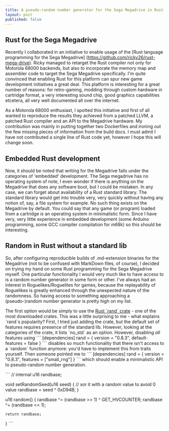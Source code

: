 ```yaml
---
title: A pseudo-random number generator for the Sega Megadrive in Rust
layout: post
published: false
---
```


## Rust for the Sega Megadrive
Recently I collaborated in an initiative to enable usage of the [Rust language programming for the Sega Megadrive]
(https://github.com/ricky26/rust-mega-drive). Ricky managed to retarget the Rust compiler not only for Motorola 68000 backends, but also to incorporate 
the memory map and assembler code to target the Sega Megadrive specifically. I'm quite convinced that enabling Rust for this platform can spur new game 
development initiatives a great deal. This platform is interesting for a great number of reasons: for retro-gaming, modding through custom hardware in 
cartridge format, a very interesting sound chip, good graphics capabilities etcetera, all very well documented all over the internet.

As a Motorola 68000 enthusiast, I spotted this initiative and first of all wanted to reproduce the results they achieved from a patched LLVM, a patched 
Rust compiler and an API to the Megadrive hardware. My contribution was mainly in putting together two Dockerfiles and ironing out the few missing pieces 
of information from the build docs. I must admit I have not contributed a single line of Rust code yet, however I hope this will change soon. 

## Embedded Rust development
Now, it should be noted that writing for the Megadrive falls under the categories of 'embedded' development. The Sega megadrive has no operating system 
of note, I even wonder if there is anything on the Megadrive that does any software boot, but I could be mistaken. In any case, we can forget about 
availability of a Rust standard library. The standard library would get into trouble very, very quickly without having any notion of, say, a file system 
for example. No such thing exists on the Megadrive by default. You could say that any game (or program) loaded from a cartridge _is_ an operating system 
in minimalistic form. Since I have very, very little experience in embedded development (some Arduino programming, some GCC compiler compilation for 
m68k) so this should be interesting. 

## Random in Rust without a standard lib
So, after configuring reproducible builds of .md-extension binaries for the Megadrive (not to be confused with MarkDown files, of course), I decided on 
trying my hand on some Rust programming for the Sega Megadrive myself. One particular functionality I would very much like to have access to is a 
random number generator in some form or other. I've always had an interest in Roguelikes/Roguelites for games, because the replayability of Roguelikes is 
greatly enhanced through the unexpected nature of the randomness. So having access to something approaching a (pseudo-)random number generator is pretty 
high on my list.  

The first option would be simply to use the [Rust ˋrandˋ crate](https://crates.io/crates/rand) - one of the most downloaded crates. This was a little 
surprising to me - what explains ˋrandˋs popularity? First, I tried just adding the crate, but the default set of features requires presence of the 
standard lib. However, looking at the categories of the crate, it lists ˋno_stdˋ as an option. However, disabling _all_ features using 
ˋˋˋ
[dependencies]
rand = { version = "0.8.3", default-features = false }
ˋˋˋ
disables so much functionality that there isn't access to a ˋrandomˋ function anymore: you'd have to implement this from traits yourself. Then someone 
pointed me to 
ˋˋˋ
[dependencies]
rand = { version = "0.8.3", features = ["small_rng"] }
ˋˋˋ
which should enable a minimalistic API to pseudo-random number generation. 



ˋˋˋ
// internal
u16 randbase;


void setRandomSeed(u16 seed)
{
    // xor it with a random value to avoid 0 value
    randbase = seed ^ 0xD94B;
}

u16 random()
{
    randbase ^= (randbase >> 1) ^ GET_HVCOUNTER;
    randbase ^= (randbase << 1);

    return randbase;
}
ˋˋˋ
